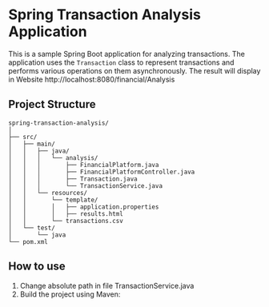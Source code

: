 # Spring Transaction Analysis Application

This is a sample Spring Boot application for analyzing transactions. The application uses the `Transaction` class to represent transactions and performs various operations on them asynchronously.
The result will display in Website http://localhost:8080/financial/Analysis

## Project Structure
```
spring-transaction-analysis/
│
├── src/
│   ├── main/
│   │   ├── java/
│   │   │   └── analysis/
│   │   │       ├── FinancialPlatform.java
│   │   │       ├── FinancialPlatformController.java
│   │   │       ├── Transaction.java
│   │   │       └── TransactionService.java
│   │   └── resources/
│   │       └── template/
│   │       │   ├── application.properties
│   │       │   ├── results.html
│   │       └── transactions.csv
│   └── test/
│       └── java
└── pom.xml
```


## How to use
1. Change absolute path in file TransactionService.java
2. Build the project using Maven:

